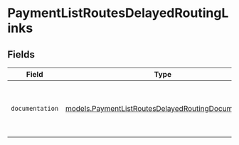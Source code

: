 # PaymentListRoutesDelayedRoutingLinks


## Fields

| Field                                                                                                            | Type                                                                                                             | Required                                                                                                         | Description                                                                                                      |
| ---------------------------------------------------------------------------------------------------------------- | ---------------------------------------------------------------------------------------------------------------- | ---------------------------------------------------------------------------------------------------------------- | ---------------------------------------------------------------------------------------------------------------- |
| `documentation`                                                                                                  | [models.PaymentListRoutesDelayedRoutingDocumentation](../models/paymentlistroutesdelayedroutingdocumentation.md) | :heavy_check_mark:                                                                                               | The URL to the generic Mollie API error handling guide.                                                          |